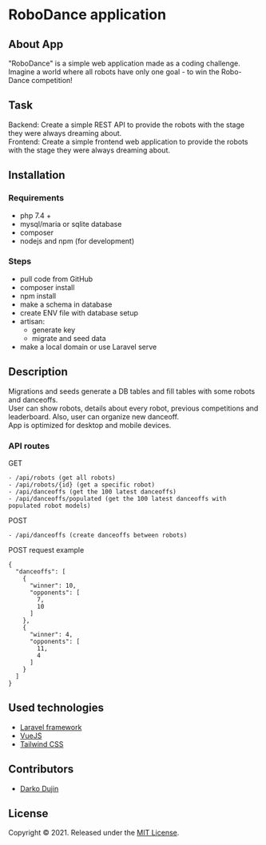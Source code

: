 # RoboDance application

## About App

"RoboDance" is a simple web application made as a coding challenge.
Imagine a world where all robots have only one goal - to win the Robo-Dance competition!

## Task

Backend: Create a simple REST API to provide the robots with the stage they were always dreaming about.  
Frontend: Create a simple frontend web application to provide the robots with the stage they were always dreaming about.

## Installation

### Requirements

- php 7.4 +
- mysql/maria or sqlite database
- composer
- nodejs and npm (for development)

### Steps

- pull code from GitHub
- composer install
- npm install
- make a schema in database
- create ENV file with database setup
- artisan:
    - generate key
    - migrate and seed data
- make a local domain or use Laravel serve

## Description

Migrations and seeds generate a DB tables and fill tables with some robots and danceoffs.    
User can show robots, details about every robot, previous competitions and leaderboard. Also, user can organize new danceoff.  
App is optimized for desktop and mobile devices.

### API routes

GET
```
- /api/robots (get all robots)
- /api/robots/{id} (get a specific robot)
- /api/danceoffs (get the 100 latest danceoffs)
- /api/danceoffs/populated (get the 100 latest danceoffs with populated robot models)
```
POST
```
- /api/danceoffs (create danceoffs between robots)
```
POST request example
```
{
  "danceoffs": [    
    {
      "winner": 10,
      "opponents": [
        7,
        10
      ]
    },
    {
      "winner": 4,
      "opponents": [
        11,
        4
      ]
    }
  ]
}
```

## Used technologies

- [Laravel framework](https://laravel.com/)
- [VueJS](https://vuejs.org/)
- [Tailwind CSS](https://tailwindcss.com/)


## Contributors

- [Darko Dujin](https://github.com/daxter75)

## License

Copyright © 2021.
Released under the [MIT License](LICENSE).

